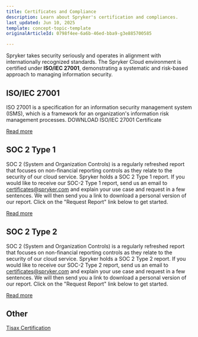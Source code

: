 ```yaml
---
title: Certificates and Compliance
description: Learn about Spryker's certification and compliances.
last_updated: Jun 10, 2025
template: concept-topic-template
originalArticleId: 0798f4ee-6a6b-46ed-bba9-g3e885700585

---
```


Spryker takes security seriously and operates in alignment with internationally recognized standards. The Spryker Cloud environment is certified under **ISO/IEC 27001**, demonstrating a systematic and risk-based approach to managing information security.

## ISO/IEC 27001
ISO 27001 is a specification for an information security management system (ISMS), which is a framework for an organization's information risk management processes. DOWNLOAD ISO/IEC 27001 Certificate

[Read more](https://spryker.com/about-us/trust-security/)

## SOC 2 Type 1
SOC 2 (System and Organization Controls) is a regularly refreshed report that focuses on non-financial reporting controls as they relate to the security of our cloud service. Spryker holds a SOC 2 Type 1 report. If you would like to receive our SOC-2 Type 1 report, send us an email to certificates@spryker.com and explain your use case and request in a few sentences. We will then send you a link to download a personal version of our report. Click on the "Request Report" link below to get started.

[Read more](https://spryker.com/about-us/trust-security/)

## SOC 2 Type 2
SOC 2 (System and Organization Controls) is a regularly refreshed report that focuses on non-financial reporting controls as they relate to the security of our cloud service. Spryker holds a SOC 2 Type 2 report. If you would like to receive our SOC-2 Type 2 report, send us an email to certificates@spryker.com and explain your use case and request in a few sentences. We will then send you a link to download a personal version of our report. Click on the "Request Report" link below to get started.

[Read more](https://spryker.com/about-us/trust-security/)

## Other
[Tisax Certification](/docs/about/all/certificates-and-compliance/tisax-certification.html)
